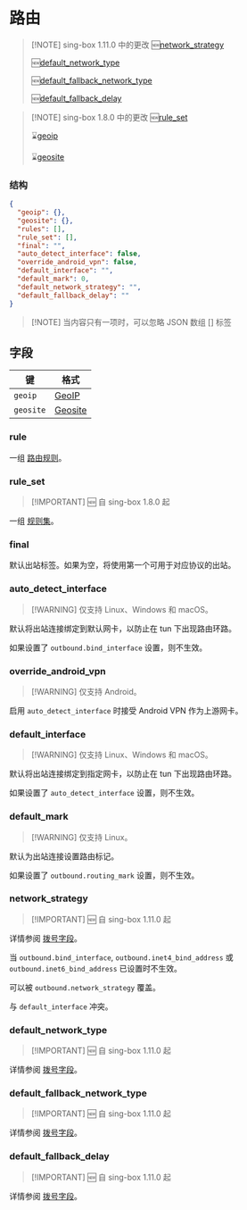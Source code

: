 # 路由

> [!NOTE] sing-box 1.11.0 中的更改
> :new:[network_strategy](#network-strategy)
>
> :new:[default_network_type](#default-network_type)
>
> :new:[default_fallback_network_type](#default-fallback-network-type)
>
> :new:[default_fallback_delay](#default-fallback-delay)

> [!NOTE] sing-box 1.8.0 中的更改
> :new:[rule_set](#rule-set)
>
> :hourglass:[geoip](#geoip)
>
> :hourglass:[geosite](#geosite)

### 结构

```json
{
  "geoip": {},
  "geosite": {},
  "rules": [],
  "rule_set": [],
  "final": "",
  "auto_detect_interface": false,
  "override_android_vpn": false,
  "default_interface": "",
  "default_mark": 0,
  "default_network_strategy": "",
  "default_fallback_delay": ""
}
```

> [!NOTE] 当内容只有一项时，可以忽略 JSON 数组 [] 标签

## 字段

| 键        | 格式                 |
| --------- | -------------------- |
| `geoip`   | [GeoIP](./geoip)     |
| `geosite` | [Geosite](./geosite) |

### rule

一组 [路由规则](./rule)。

### rule_set

> [!IMPORTANT] 🆕 自 sing-box 1.8.0 起

一组 [规则集](../configuration/rule-set/)。

### final

默认出站标签。如果为空，将使用第一个可用于对应协议的出站。

### auto_detect_interface

> [!WARNING] 仅支持 Linux、Windows 和 macOS。

默认将出站连接绑定到默认网卡，以防止在 tun 下出现路由环路。

如果设置了 `outbound.bind_interface` 设置，则不生效。

### override_android_vpn

> [!WARNING] 仅支持 Android。

启用 `auto_detect_interface` 时接受 Android VPN 作为上游网卡。

### default_interface

> [!WARNING] 仅支持 Linux、Windows 和 macOS。

默认将出站连接绑定到指定网卡，以防止在 tun 下出现路由环路。

如果设置了 `auto_detect_interface` 设置，则不生效。

### default_mark

> [!WARNING] 仅支持 Linux。

默认为出站连接设置路由标记。

如果设置了 `outbound.routing_mark` 设置，则不生效。

### network_strategy

> [!IMPORTANT] 🆕 自 sing-box 1.11.0 起

详情参阅 [拨号字段](../shared/dial#network-strategy)。

当 `outbound.bind_interface`, `outbound.inet4_bind_address` 或 `outbound.inet6_bind_address` 已设置时不生效。

可以被 `outbound.network_strategy` 覆盖。

与 `default_interface` 冲突。

### default_network_type

> [!IMPORTANT] 🆕 自 sing-box 1.11.0 起

详情参阅 [拨号字段](../shared/dial#default_network_type)。

### default_fallback_network_type

> [!IMPORTANT] 🆕 自 sing-box 1.11.0 起

详情参阅 [拨号字段](../shared/dial#default_fallback_network_type)。

### default_fallback_delay

> [!IMPORTANT] 🆕 自 sing-box 1.11.0 起

详情参阅 [拨号字段](../shared/dial#fallback_delay)。
